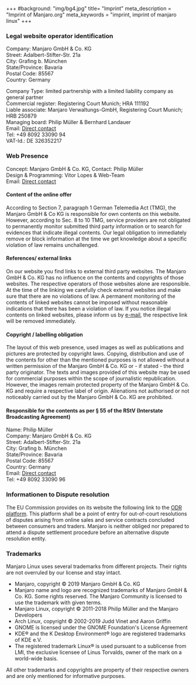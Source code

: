 +++
#background: "img/bg4.jpg"
title= "Imprint"
meta_description = "Imprint of Manjaro.org"
meta_keywords = "imprint, imprint of manjaro linux"
+++

### Legal website operator identification

Company: Manjaro GmbH & Co. KG  
Street: Adalbert-Stifter-Str. 21a  
City: Grafing b. München  
State/Province: Bavaria  
Postal Code: 85567  
Country: Germany  

Company Type: limited partnership with a limited liability company as general partner  
Commercial register: Registering Court Munich; HRA 111192  
Liable associate: Manjaro Verwaltungs-GmbH, Registering Court Munich; HRB 250879  
Managing board: Philip Müller & Bernhard Landauer  
Email: [Direct contact](mailto:management@manjaro.org)  
Tel: +49 8092 33090 94  
VAT-Id.: DE 326352217  

### Web Presence

Concept: Manjaro GmbH & Co. KG, Contact: Philip Müller  
Design & Programming: Vitor Lopes & Web-Team  
Email: [Direct contact](mailto:info@manjaro.org)  

#### Content of the online offer

According to Section 7, paragraph 1 German Telemedia Act (TMG), the Manjaro GmbH & Co KG is responsible for own contents on this website. However, according to Sec. 8 to 10 TMG, service providers are not obligated to permanently monitor submitted third party information or to search for evidences that indicate illegal contents. Our legal obligation to immediately remove or block information at the time we get knowledge about a specific violation of law remains unchallenged.

#### References/ external links

On our website you find links to external third party websites. The Manjaro GmbH & Co. KG has no influence on the contents and copyrights of those websites. The respective operators of those websites alone are responsible. At the time of the linking we carefully check external websites and make sure that there are no violations of law. A permanent monitoring of the contents of linked websites cannot be imposed without reasonable indications that there has been a violation of law. If you notice illegal contents on linked websites, please inform us by [e-mail](mailto:webmaster@manjaro.org), the respective link will be removed immediately.

#### Copyright / labelling obligation

The layout of this web presence, used images as well as publications and pictures are protected by copyright laws. Copying, distribution and use of the contents for other than the mentioned purposes is not allowed without a written permission of the Manjaro GmbH & Co. KG or - if stated - the third party originator. The texts and images provided of this website may be used for commercial purposes within the scope of journalistic republication. However, the images remain protected property of the Manjaro GmbH & Co. KG and require a respective label of origin. Alienations not authorised or not noticeably carried out by the Manjaro GmbH & Co. KG are prohibited.

#### Responsible for the contents as per § 55 of the RStV (Interstate Broadcasting Agreement)

Name: Philip Müller  
Company: Manjaro GmbH & Co. KG  
Street: Adalbert-Stifter-Str. 21a  
City: Grafing b. München  
State/Province: Bavaria  
Postal Code: 85567  
Country: Germany  
Email: [Direct contact](mailto:content@manjaro.org)  
Tel: +49 8092 33090 96  

### Informationen to Dispute resolution

The EU Commission provides on its website the following link to the [ODR platform](http://ec.europa.eu/consumers/odr). This platform shall be a point of entry for out-of-court resolutions of disputes arising from online sales and service contracts concluded between consumers and traders. Manjaro is neither obliged nor prepared to attend a dispute settlement procedure before an alternative dispute resolution entity.

### Trademarks

Manjaro Linux uses several trademarks from different projects. Their rights are not overruled by our license and stay intact.

* Manjaro, copyright © 2019 Manjaro GmbH & Co. KG
* Manjaro name and logo are recognized trademarks of Manjaro GmbH & Co. KG. Some rights reserved. The Manjaro Community is licensed to use the trademark with given terms.
* Manjaro Linux, copyright © 2011-2018 Philip Müller and the Manjaro Developers
* Arch Linux, copyright © 2002-2019 Judd Vinet and Aaron Griffin
* GNOME is licensed under the GNOME Foundation's License Agreement
* KDE® and the K Desktop Environment® logo are registered trademarks of KDE e.V.
* The registered trademark Linux® is used pursuant to a sublicense from LMI, the exclusive licensee of Linus Torvalds, owner of the mark on a world-wide basis.

All other trademarks and copyrights are property of their respective owners and are only mentioned for informative purposes.
